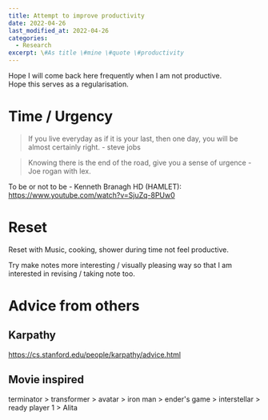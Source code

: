```yaml
---
title: Attempt to improve productivity
date: 2022-04-26
last_modified_at: 2022-04-26
categories:
  - Research
excerpt: \#As title \#mine \#quote \#productivity
---
```




Hope I will come back here frequently when I am not productive.  
Hope this serves as a regularisation.  

# Time / Urgency

> If you live everyday as if it is your last, 
> then one day, you will be almost certainly right. - steve jobs

> Knowing there is the end of the road, give you a sense of urgence - Joe rogan with lex.

To be or not to be - Kenneth Branagh HD (HAMLET): https://www.youtube.com/watch?v=SjuZq-8PUw0

# Reset

Reset with Music, cooking, shower during time not feel productive.

Try make notes more interesting / visually pleasing way so that I am interested in revising / taking note too.

# Advice from others

## Karpathy
https://cs.stanford.edu/people/karpathy/advice.html

## Movie inspired
terminator > transformer > avatar > iron man > ender's game > interstellar > ready player 1 > Alita